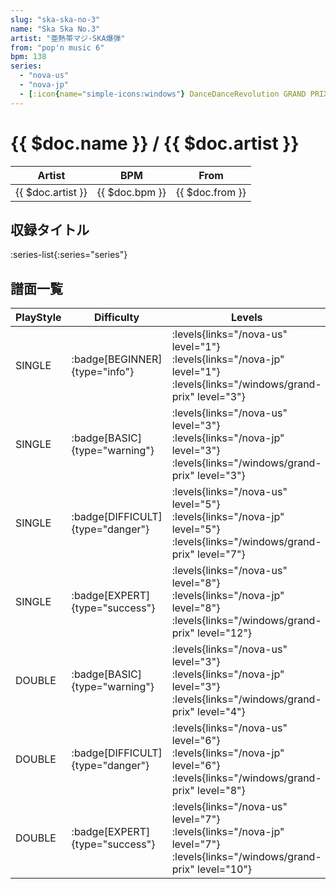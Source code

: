 ```yaml
---
slug: "ska-ska-no-3"
name: "Ska Ska No.3"
artist: "亜熱帯マジ-SKA爆弾"
from: "pop'n music 6"
bpm: 138
series:
  - "nova-us"
  - "nova-jp"
  - [:icon{name="simple-icons:windows"} DanceDanceRevolution GRAND PRIX (グランプリプレー)](/windows/grand-prix)
---
```


# {{ $doc.name }} / {{ $doc.artist }}

|Artist|BPM|From|
|------|---|----|
|{{ $doc.artist }}|{{ $doc.bpm }}|{{ $doc.from }}|

## 収録タイトル

:series-list{:series="series"}

## 譜面一覧

|PlayStyle|Difficulty|Levels|Notes|Movie|
|---------|----------|------|-----|-----|
|SINGLE| :badge[BEGINNER]{type="info"}| :levels{links="/nova-us" level="1"} :levels{links="/nova-jp" level="1"}  :levels{links="/windows/grand-prix" level="3"}|82/0||
|SINGLE| :badge[BASIC]{type="warning"}| :levels{links="/nova-us" level="3"} :levels{links="/nova-jp" level="3"}  :levels{links="/windows/grand-prix" level="3"}|97/0||
|SINGLE| :badge[DIFFICULT]{type="danger"}| :levels{links="/nova-us" level="5"} :levels{links="/nova-jp" level="5"}  :levels{links="/windows/grand-prix" level="7"}|204/0||
|SINGLE| :badge[EXPERT]{type="success"}| :levels{links="/nova-us" level="8"} :levels{links="/nova-jp" level="8"}  :levels{links="/windows/grand-prix" level="12"}|244/2||
|DOUBLE| :badge[BASIC]{type="warning"}| :levels{links="/nova-us" level="3"} :levels{links="/nova-jp" level="3"}  :levels{links="/windows/grand-prix" level="4"}|105/0||
|DOUBLE| :badge[DIFFICULT]{type="danger"}| :levels{links="/nova-us" level="6"} :levels{links="/nova-jp" level="6"}  :levels{links="/windows/grand-prix" level="8"}|168/0||
|DOUBLE| :badge[EXPERT]{type="success"}| :levels{links="/nova-us" level="7"} :levels{links="/nova-jp" level="7"}  :levels{links="/windows/grand-prix" level="10"}|246/0||
